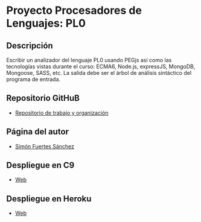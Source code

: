 # Proyecto Procesadores de Lenguajes: PL0

## Descripción

Escribir un analizador del lenguaje PL0 usando PEGjs así como las tecnologías vistas durante el curso: ECMA6, Node.js, expressJS, MongoDB, Mongoose, SASS, etc. La salida debe ser el árbol de análisis sintáctico del programa de entrada.

## Repositorio GitHuB

* [Repositorio de trabajo y organización](https://github.com/alu0100625066/Proyecto_PL0)


## Página del autor

* [Simón Fuertes Sánchez](http://alu0100625066.github.io/)

## Despliegue en C9
* [Web](https://proyecto-pl0-alu0100625066.c9users.io/)

## Despliegue en Heroku
* [Web](https://proyecto-pl0.herokuapp.com)
